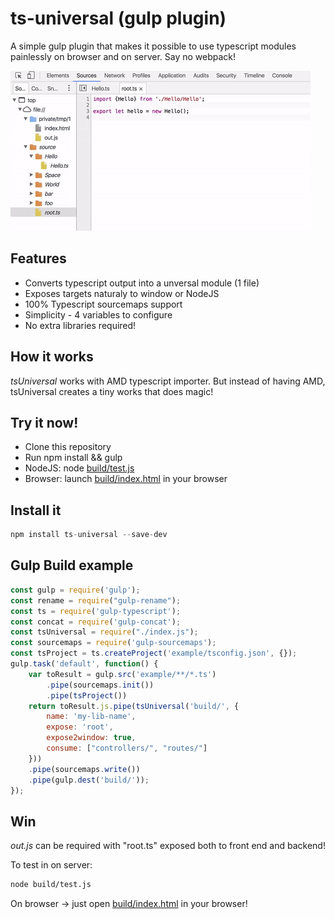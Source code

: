 # ts-universal (gulp plugin)

A simple gulp plugin that makes it possible to use typescript modules painlessly on browser and on server.
Say no webpack!

![Coding](tsuniversal.gif)

## Features

* Converts typescript output into a unversal module (1 file)
* Exposes targets naturaly to window or NodeJS
* 100% Typescript sourcemaps support
* Simplicity - 4 variables to configure
* No extra libraries required!

## How it works

*tsUniversal* works with AMD typescript importer. But instead of having AMD, tsUniversal creates a tiny works that does magic!


## Try it now!
* Clone this repository
* Run npm install && gulp
* NodeJS: node [build/test.js](build/test.js)
* Browser: launch [build/index.html](build/index.html) in your browser

## Install it

```js
npm install ts-universal --save-dev
```

## Gulp Build example

```js
const gulp = require('gulp');
const rename = require("gulp-rename");
const ts = require('gulp-typescript');
const concat = require('gulp-concat');
const tsUniversal = require("./index.js");
const sourcemaps = require('gulp-sourcemaps');
const tsProject = ts.createProject('example/tsconfig.json', {});
gulp.task('default', function() {
    var toResult = gulp.src('example/**/*.ts')
        .pipe(sourcemaps.init())
        .pipe(tsProject())
    return toResult.js.pipe(tsUniversal('build/', {
        name: 'my-lib-name',
        expose: 'root',
        expose2window: true,
        consume: ["controllers/", "routes/"]
    }))
    .pipe(sourcemaps.write())
    .pipe(gulp.dest('build/'));
});
```

## Win

*out.js* can be required with "root.ts" exposed both to front end and backend!

To test in on server:

```bash
node build/test.js
```

On browser -> just open [build/index.html](build/index.html) in your browser!
